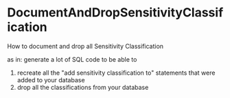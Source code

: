 # DocumentAndDropSensitivityClassification
How to document and drop all Sensitivity Classification

as in: generate a lot of SQL code to be able to 

1) recreate all the "add sensitivity classification to" statements that were added to your database
2) drop all the classifications from your database
